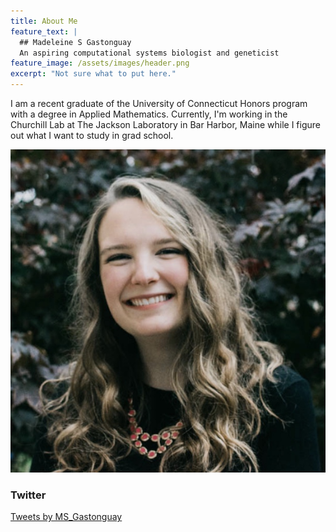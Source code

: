 ```yaml
---
title: About Me
feature_text: |
  ## Madeleine S Gastonguay
  An aspiring computational systems biologist and geneticist
feature_image: /assets/images/header.png
excerpt: "Not sure what to put here."
---
```


I am a recent graduate of the University of Connecticut Honors program with a degree in Applied Mathematics. Currently, I'm working in the Churchill Lab at The Jackson Laboratory in Bar Harbor, Maine while I figure out what I want to study in grad school. 

![head shot](assets/logos/headshot.png)

### Twitter

<a class="twitter-timeline" href="https://twitter.com/MS_Gastonguay?ref_src=twsrc%5Etfw">Tweets by MS_Gastonguay</a> <script async src="https://platform.twitter.com/widgets.js" charset="utf-8"></script>
